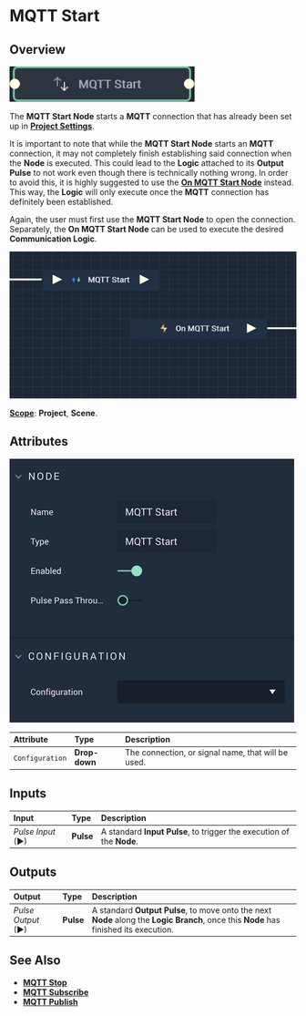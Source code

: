 # MQTT Start

## Overview

![The MQTT Start Node.](../../../.gitbook/assets/mqttstartnode20241.png)

The **MQTT Start Node** starts a **MQTT** connection that has already been set up in [**Project Settings**](../../../modules/project-settings/mqtt.md).

It is important to note that while the **MQTT Start Node** starts an **MQTT** connection, it may not completely finish establishing
said connection when the **Node** is executed. This could lead to the **Logic** attached to its **Output Pulse** 
to not work even though there is technically nothing wrong. In order to avoid this, it is highly suggested to use 
the [**On MQTT Start Node**](events/onmqttstart.md) instead. This way, the **Logic** will only execute once the **MQTT** connection has definitely been established. 

Again, the user must first use the **MQTT Start Node** to open the connection. Separately, the **On MQTT Start Node** can be used to execute the desired **Communication Logic**.

![MQTT Start and On MQTT Start Configuration.](../../../.gitbook/assets/mqttstartvsonmqttstart.png)

[**Scope**](../overview.md#scopes): **Project**, **Scene**.

## Attributes

![The MQTT Start Node Attributes.](../../../.gitbook/assets/mqttstartattributes.png)

| Attribute | Type | Description |
| :--- | :--- | :--- |
| `Configuration` | **Drop-down** | The connection, or signal name, that will be used. |

## Inputs

| Input | Type | Description |
| :--- | :--- | :--- |
| _Pulse Input_ \(►\) | **Pulse** | A standard **Input Pulse**, to trigger the execution of the **Node**. |

## Outputs

| Output | Type | Description |
| :--- | :--- | :--- |
| _Pulse Output_ \(►\) | **Pulse** | A standard **Output Pulse**, to move onto the next **Node** along the **Logic Branch**, once this **Node** has finished its execution. |

## See Also

* [**MQTT Stop**](mqttstop.md)
* [**MQTT Subscribe**](mqttsubscribe.md)
* [**MQTT Publish**](mqttpublish.md)

